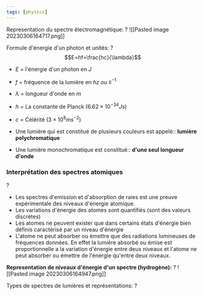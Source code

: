 ```yaml
---
tags: [physics] 
---
```




Representation du spectre électromagnétique:
?
![[Pasted image 20230306164717.png]]


Formule d'énergie d'un photon et unités:
?
$$E=hf=\frac{hc}{\lambda}$$
- $E$ = l'énergie d'un photon en $J$
- $f$ = fréquence de la lumière en $hz$ ou $s^{-1}$
- $\lambda$ = longueur d'onde en $m$
- $h$ = La constante de Planck ($6.62\times 10^{−34}Js$)
- $c$ = Célérité ($3\times 10^{8} ms^{-2}$) 



- Une lumière qui est constitué de plusieurs couleurs est appelé:: **lumière polychromatique**

- Une lumière monochromatique est constitué:: **d'une seul longueur d'onde**


### Interprétation des spectres atomiques
?
- Les spectres d'emission et d'absorption de raies est une preuve expérimentale des niveaux d'énergie atomique. 
- Les variations d'énergie des atomes sont quantifiés (sont des valeurs discrètes)
- Les atomes ne peuvent exister que dans certains états d'énergie bien définis caractérisé par un niveau d'énergie
- L'atome ne peut absorber ou émettre que des radiations lumineuses de fréquences données. En effet la lumière absorbé ou émise  est proportionnelle a la variation d'énergie entre deux niveaux et l'atome ne peut absorber ou émettre de l'énergie  qu'entre deux niveaux.

**Representation de niveaux d'énergie d'un spectre (hydrogène):**
?
![[Pasted image 20230306164947.png]]

Types de spectres de lumières et représentations:
?


